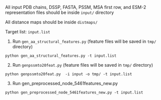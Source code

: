 All input PDB chains, DSSP, FASTA, PSSM, MSA first row, and ESM-2 representation files should be inside `input/` directory

All distance maps should be inside `distmaps/`

Target list: `input.list`

1. Run `gen_aa_structural_features.py` (feature files will be saved in `tmp/` directory)

`python gen_aa_structural_features.py -t input.list`

2. Run `genpssmto20feat.py` (feature files will be saved in `tmp/` directory)

`python genpssmto20feat.py  -i input -o tmp/ -t input.list`

3. Run gen_preprocessed_node_5461features_new.py

`python gen_preprocessed_node_5461features_new.py -t input.list`
